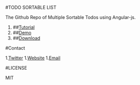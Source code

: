 #TODO SORTABLE LIST

The Github Repo of Multiple Sortable Todos using Angular-js.

1. ##[Tutorial](http://blog.jaykanakiya.com/angular-js-todo-list-sortable/)
1. ##[Demo](http://jaykanakiya.com/demos/angular-js-todolist/)
1. ##[Download](https://github.com/kanakiyajay/Angular-js-todolist/archive/master.zip)

#Contact

1.[Twitter](http://twitter.com/techiejayk)
1.[Website](http://jaykanakiya.com/)
1.[Email](mailto:kanakiyajay@gmail.com)

#LICENSE

MIT